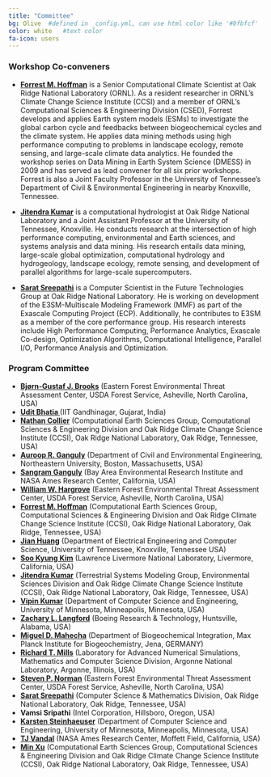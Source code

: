 ```yaml
---
title: "Committee"
bg: Olive  #defined in _config.yml, can use html color like '#0fbfcf'
color: white   #text color
fa-icon: users
---
```

### Workshop Co-conveners

 * <a target="_blank"
href="http://www.climatemodeling.org/~forrest/"><b>Forrest
M. Hoffman</b></a> is a Senior Computational Climate Scientist at
Oak Ridge National Laboratory (ORNL). As a resident researcher in
ORNL&rsquo;s Climate Change Science Institute (CCSI) and a member of
ORNL&rsquo;s Computational Sciences &amp; Engineering Division (CSED),
Forrest develops and applies Earth system models (ESMs) to investigate
the global carbon cycle and feedbacks between biogeochemical cycles
and the climate system. He applies data mining methods using high
performance computing to problems in landscape ecology, remote sensing,
and large-scale climate data analytics. He founded the workshop series
on Data Mining in Earth System Science (DMESS) in 2009 and has served
as lead convener for all six prior workshops. Forrest is also a Joint
Faculty Professor in the University of Tennessee&rsquo;s Department of
Civil &amp; Environmental Engineering in nearby Knoxville, Tennessee.

 * <a target="_blank" href="http://www.climatemodeling.org/~jkumar/"> <b>Jitendra Kumar</b></a>
is a computational hydrologist at Oak Ridge National Laboratory
and a Joint Assistant Professor at the University of Tennessee,
Knoxville. He conducts research at the intersection of high performance
computing, environmental and Earth sciences, and systems analysis
and data mining. His research entails data mining, large-scale global
optimization, computational hydrology and hydrogeology, landscape ecology,
remote sensing, and development of parallel algorithms for large-scale
supercomputers.

 * <a target="_blank" href="https://sarats.com/"><b>Sarat
Sreepathi</b></a> is a Computer Scientist in the Future Technologies
Group at Oak Ridge National Laboratory. He is working on development of
the E3SM-Multiscale Modeling Framework (MMF) as part of the Exascale
Computing Project (ECP). Additionally, he contributes to E3SM as a
member of the core performance group. His research interests include
High Performance Computing, Performance Analytics, Exascale Co-design,
Optimization Algorithms, Computational Intelligence, Parallel I/O,
Performance Analysis and Optimization.

<!--
* <a target="_blank" href="http://vamsis.com/"><b>Vamsi Sripathi</b></a> 
is a Senior Software Engineer at Intel. He has a Masters’ degree in Computer
Science from North Carolina State University. During his tenure at Intel, he has worked on the
performance optimization of Basic Linear Algebra Subroutines (BLAS) in Intel Math Kernel
Library (MKL) spanning multiple generations of Intel Xeon and Intel Xeon Phi architectures.
Recently, he has been working on the optimization of deep learning algorithms and contributed
to Caffe and TensorFlow frameworks.
 -->

### Program Committee 
<ul>
<li> <b><a target="_blank" href="https://www.geobabble.org/~bjorn/">Bj&oslash;rn-Gustaf J. Brooks</a></b> (Eastern Forest Environmental Threat Assessment Center, USDA Forest Service, Asheville, North Carolina, USA)</li><!-- confirmed 25-Apr-2018 -->
 <li> <b><a target="_blank" href="https://www.iitgn.ac.in/faculty/civil/udit.htm">Udit Bhatia </a></b> (IIT Gandhinagar, Gujarat, India)</li>
<li> <b><a target="_blank" href="https://climatechangescience.ornl.gov/content/nathan-collier">Nathan Collier</a></b> (Computational Earth Sciences Group, Computational Sciences &amp; Engineering Division and Oak Ridge Climate Change Science Institute (CCSI), Oak Ridge National Laboratory, Oak Ridge, Tennessee, USA)</li><!-- confirmed 22-Apr-2018 -->
<li> <b><a target="_blank" href="http://www.civ.neu.edu/people/ganguly-auroop">Auroop R. Ganguly</a></b>  (Department of Civil and Environmental Engineering, Northeastern University, Boston, Massachusetts, USA)</li><!-- confirmed 22-Apr-2018 -->
<li> <b><a target="_blank" href="https://www.nasa.gov/centers/ames/earthscience/members/biosphericsciencebranch/Sangram_Ganguly" >Sangram Ganguly</a></b>  (Bay Area Environmental Research Institute and NASA Ames Research Center, California, USA)</li><!-- confirmed 3-May-2018 -->
<li> <b><a target="_blank" href="https://www.geobabble.org/~hnw">William W. Hargrove</a></b> (Eastern Forest Environmental Threat Assessment Center, USDA Forest Service, Asheville, North Carolina, USA)</li><!-- confirmed 22-Apr-2018 -->
<li> <b><a target="_blank" href="https://www.climatemodeling.org/~forrest/">Forrest M. Hoffman</a></b> (Computational Earth Sciences Group, Computational Sciences &amp; Engineering Division and Oak Ridge Climate Change Science Institute (CCSI), Oak Ridge National Laboratory, Oak Ridge, Tennessee, USA)</li>
<li> <b><a target="_blank" href="http://web.eecs.utk.edu/~huangj/">Jian Huang</a></b> (Department of Electrical Engineering and Computer Science, University of Tennessee, Knoxville, Tennessee USA)</li><!-- confirmed 22-Apr-2018 -->
<li> <b><a target="_blank" href="http://sookyung.net/">Soo Kyung Kim</a></b> (Lawrence Livermore National Laboratory, Livermore, California, USA)</li>
<li> <b><a target="_blank" href="https://www.climatemodeling.org/~jkumar">Jitendra Kumar</a></b> (Terrestrial Systems Modeling Group,  Environmental Sciences Division and Oak Ridge Climate Change Science Institute (CCSI), Oak Ridge National Laboratory, Oak Ridge, Tennessee, USA)</li>
<li> <b><a target="_blank" href="https://www-users.cs.umn.edu/~kumar001/">Vipin Kumar</a></b> (Department of Computer Science and Engineering, University of Minnesota, Minneapolis, Minnesota, USA)</li><!-- confirmed 22-Apr-2018 -->
<li> <b><a target="_blank" href="https://www.climatemodeling.org/~zach/">Zachary L. Langford</a></b> (Boeing Research &amp; Technology, Huntsville, Alabama, USA)</li><!-- confirmed 22-Apr-2018 -->
<li> <b><a target="_blank" href="https://www.bgc-jena.mpg.de/bgi/index.php/People/MiguelMahecha">Miguel D. Mahecha</a></b> (Department of Biogeochemical Integration, Max Planck Institute for Biogeochemistry, Jena, GERMANY)</li><!-- confirmed 23-Apr-2018 -->
<li> <b><a target="_blank" href="https://climatemodeling.org/~rmills/">Richard T. Mills</a></b> (Laboratory for Advanced Numerical Simulations, Mathematics and Computer Science Division, Argonne National Laboratory, Argonne, Illinois, USA)</li><!-- confirmed 24-Apr-2018 -->
<li> <b><a target="_blank" href="https://www.srs.fs.usda.gov/staff/429">Steven P. Norman</a></b> (Eastern Forest Environmental Threat Assessment Center, USDA Forest Service, Asheville, North Carolina, USA)</li><!-- confirmed 23-Apr-2018 -->
<li> <b><a target="_blank" href="http://sarats.com/">Sarat Sreepathi</a></b> (Computer Science &amp; Mathematics Division, Oak Ridge National Laboratory, Oak Ridge, Tennessee, USA)</li>
<li> <b>Vamsi Sripathi</b> (Intel Corporation, Hillsboro, Oregon, USA)</li><!-- confirmed 23-Apr-2018 -->
<li> <b><a target="_blank" href="http://www-users.cs.umn.edu/~ksteinha/">Karsten Steinhaeuser</a></b> (Department of Computer Science and Engineering, University of Minnesota, Minneapolis, Minnesota, USA)</li>
<li> <b><a target="_blank" href="https://thomasvandal.com/"> TJ Vandal</a></b> (NASA Ames Research Center, Moffett Field, California, USA)</li>
<li> <b><a target="_blank" href="https://climatechangescience.ornl.gov/content/min-xu">Min Xu</a></b> (Computational Earth Sciences Group, Computational Sciences &amp; Engineering Division and Oak Ridge Climate Change Science Institute (CCSI), Oak Ridge National Laboratory, Oak Ridge, Tennessee, USA)</li><!-- confirmed 22-Apr-2018 -->
 
</ul>

